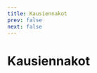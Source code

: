 ```yaml
---
title: Kausiennakot
prev: false
next: false
---
```


# Kausiennakot

<div class="grid grid-cols-1 sm:grid-cols-2 md:grid-cols-3 lg:grid-cols-3 gap-4 p-4 mt-8">
  <SeasonCard title="Kanaliiga CS2 Season 2" image="../images/kanaliiga.png" description="Kanaliigan CS2 Season 2 on ihan kulman takana! Tarkastellaan millaisista asetelmista Triplanilaiset lähtevät kohti uutta kautta." read-more-link="./kanaliiga-cs2-season-2"/>
</div>

